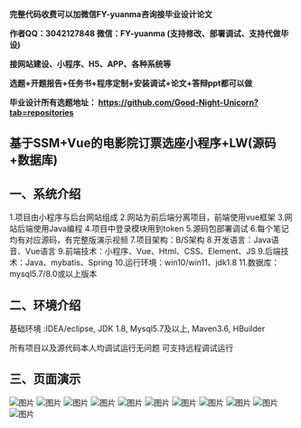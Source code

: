 
**完整代码收费可以加微信FY-yuanma咨询接毕业设计论文**

**作者QQ：3042127848 微信：FY-yuanma (支持修改、部署调试、支持代做毕设)**

**接网站建设、小程序、H5、APP、各种系统等**

**选题+开题报告+任务书+程序定制+安装调试+论文+答辩ppt都可以做**

**毕业设计所有选题地址： https://github.com/Good-Night-Unicorn?tab=repositories**

## 基于SSM+Vue的电影院订票选座小程序+LW(源码+数据库)

## 一、系统介绍
1.项目由小程序与后台网站组成
2.网站为前后端分离项目，前端使用vue框架
3.网站后端使用Java编程
4.项目中登录模块用到token
5.源码包部署调试
6.每个笔记均有对应源码，有完整版演示视频
7.项目架构：B/S架构
8.开发语言：Java语音、Vue语言
9.前端技术：小程序、Vue、Html、CSS、Element、JS
9.后端技术：Java、mybatis、Spring
10.运行环境：win10/win11、jdk1.8
11.数据库：mysql5.7/8.0或以上版本


## 二、环境介绍

基础环境 :IDEA/eclipse, JDK 1.8, Mysql5.7及以上, Maven3.6, HBuilder

所有项目以及源代码本人均调试运行无问题 可支持远程调试运行

## 三、页面演示
![图片](https://github.com/user-attachments/assets/5f9a4adf-d8a9-477b-939e-2ce97569529d)
![图片](https://github.com/user-attachments/assets/f65d20b4-d3a9-40d0-ab7b-30c3e91569ed)
![图片](https://github.com/user-attachments/assets/af77266f-6ded-4173-854b-128dfc3dd136)
![图片](https://github.com/user-attachments/assets/aabce6cd-f1d5-4da4-9cd3-503f0e4e95f0)
![图片](https://github.com/user-attachments/assets/4c09f1dd-6d14-459c-a603-342b7595c80d)
![图片](https://github.com/user-attachments/assets/e7bc411d-31b2-4fb7-8fd6-f3c94434564d)
![图片](https://github.com/user-attachments/assets/cc0e07e5-59ac-41df-8bce-dfce9b496114)
![图片](https://github.com/user-attachments/assets/2ca08333-d7a1-461d-93d6-f149ac6a2b2f)
![图片](https://github.com/user-attachments/assets/51a0e715-e06f-4d56-9c44-10d9d97bc0cc)
![图片](https://github.com/user-attachments/assets/410929ab-ab9a-4a35-894a-2fe9d60297a1)
![图片](https://github.com/user-attachments/assets/1a234f17-205b-4f11-b680-1acda5c0bb3b)
